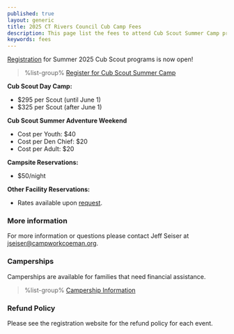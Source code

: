 ```yaml
---
published: true
layout: generic
title: 2025 CT Rivers Council Cub Camp Fees
description: This page list the fees to attend Cub Scout Summer Camp programs in 2025 at Connecticut Rivers Council Scout Camps.
keywords: fees
---
```


<div class="alert alert-info">
<a href="{{ site.url }}/cub-scouts/register/">Registration</a> for Summer 2025 Cub Scout programs is now open!
</div>

> %list-group%
> <a href="{{ site.url }}/cub-scouts/register/" class="list-group-item">Register for Cub Scout Summer Camp</a>

**Cub Scout Day Camp:**

* $295 per Scout (until June 1)
* $325 per Scout (after June 1)

**Cub Scout Summer Adventure Weekend**

* Cost per Youth: $40
* Cost per Den Chief: $20
* Cost per Adult: $20

**Campsite Reservations:**

* $50/night

**Other Facility Reservations:**

* Rates available upon <a href="mailto:jseiser@campworkcoeman.org?subject=Summer%20Facility%20Reservations">request</a>.

### More information

For more information or questions please contact Jeff Seiser at [jseiser@campworkcoeman.org](mailto:jseiser@campworkcoeman.org).

### Camperships

Camperships are available for families that need financial assistance.

> %list-group%
> <a href="{{ site.url }}/summer-camp/camperships/" class="list-group-item">Campership Information</a>

### Refund Policy

Please see the registration website for the refund policy for each event.
